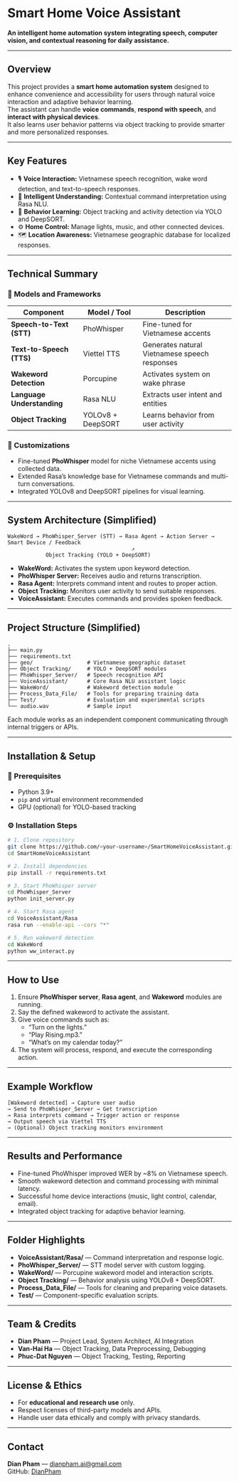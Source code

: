 # Smart Home Voice Assistant
**An intelligent home automation system integrating speech, computer vision, and contextual reasoning for daily assistance.**

---

## Overview
This project provides a **smart home automation system** designed to enhance convenience and accessibility for users through natural voice interaction and adaptive behavior learning.  
The assistant can handle **voice commands**, **respond with speech**, and **interact with physical devices**.  
It also learns user behavior patterns via object tracking to provide smarter and more personalized responses.

---

## Key Features
- 🎙️ **Voice Interaction:** Vietnamese speech recognition, wake word detection, and text-to-speech responses.  
- 🧠 **Intelligent Understanding:** Contextual command interpretation using Rasa NLU.  
- 🧩 **Behavior Learning:** Object tracking and activity detection via YOLO and DeepSORT.  
- ⚙️ **Home Control:** Manage lights, music, and other connected devices.  
- 🗺️ **Location Awareness:** Vietnamese geographic database for localized responses.  

---

## Technical Summary
### 🧱 Models and Frameworks
| Component | Model / Tool | Description |
|------------|---------------|-------------|
| **Speech-to-Text (STT)** | PhoWhisper | Fine-tuned for Vietnamese accents |
| **Text-to-Speech (TTS)** | Viettel TTS | Generates natural Vietnamese speech responses |
| **Wakeword Detection** | Porcupine | Activates system on wake phrase |
| **Language Understanding** | Rasa NLU | Extracts user intent and entities |
| **Object Tracking** | YOLOv8 + DeepSORT | Learns behavior from user activity |

### 🧩 Customizations
- Fine-tuned **PhoWhisper** model for niche Vietnamese accents using collected data.  
- Extended Rasa’s knowledge base for Vietnamese commands and multi-turn conversations.  
- Integrated YOLOv8 and DeepSORT pipelines for visual learning.

---

## System Architecture (Simplified)

```
WakeWord → PhoWhisper_Server (STT) → Rasa Agent → Action Server → Smart Device / Feedback
                                       ↗ 
            Object Tracking (YOLO + DeepSORT)
```

- **WakeWord:** Activates the system upon keyword detection.  
- **PhoWhisper Server:** Receives audio and returns transcription.  
- **Rasa Agent:** Interprets command intent and routes to proper action.  
- **Object Tracking:** Monitors user activity to send suitable responses.  
- **VoiceAssistant:** Executes commands and provides spoken feedback.

---

## Project Structure (Simplified)
```
.
├── main.py
├── requirements.txt
├── geo/                 # Vietnamese geographic dataset
├── Object Tracking/     # YOLO + DeepSORT modules
├── PhoWhisper_Server/   # Speech recognition API
├── VoiceAssistant/      # Core Rasa NLU assistant logic
├── WakeWord/            # Wakeword detection module
├── Process_Data_File/   # Tools for preparing training data
├── Test/                # Evaluation and experimental scripts
└── audio.wav            # Sample input
```

Each module works as an independent component communicating through internal triggers or APIs.

---

## Installation & Setup

### 🧰 Prerequisites
- Python 3.9+  
- `pip` and virtual environment recommended  
- GPU (optional) for YOLO-based tracking

### ⚙️ Installation Steps
```bash
# 1. Clone repository
git clone https://github.com/<your-username>/SmartHomeVoiceAssistant.git
cd SmartHomeVoiceAssistant

# 2. Install dependencies
pip install -r requirements.txt

# 3. Start PhoWhisper server
cd PhoWhisper_Server
python init_server.py

# 4. Start Rasa agent
cd VoiceAssistant/Rasa
rasa run --enable-api --cors "*"

# 5. Run wakeword detection
cd WakeWord
python ww_interact.py
```

---

## How to Use

1. Ensure **PhoWhisper server**, **Rasa agent**, and **Wakeword** modules are running.  
2. Say the defined wakeword to activate the assistant.  
3. Give voice commands such as:  
   - “Turn on the lights.”  
   - “Play Rising.mp3.”  
   - “What’s on my calendar today?”  
4. The system will process, respond, and execute the corresponding action.  

---

## Example Workflow
```
[Wakeword detected] → Capture user audio
→ Send to PhoWhisper_Server → Get transcription
→ Rasa interprets command → Trigger action or response
→ Output speech via Viettel TTS
→ (Optional) Object tracking monitors environment
```

---

## Results and Performance
- Fine-tuned PhoWhisper improved WER by ~8% on Vietnamese speech.  
- Smooth wakeword detection and command processing with minimal latency.  
- Successful home device interactions (music, light control, calendar, email).  
- Integrated object tracking for adaptive behavior learning.

---

## Folder Highlights

- **VoiceAssistant/Rasa/** — Command interpretation and response logic.  
- **PhoWhisper_Server/** — STT model server with custom logging.  
- **WakeWord/** — Porcupine wakeword model and interaction scripts.  
- **Object Tracking/** — Behavior analysis using YOLOv8 + DeepSORT.  
- **Process_Data_File/** — Tools for cleaning and preparing voice datasets.  
- **Test/** — Component-specific evaluation scripts.

---

## Team & Credits
- **Dian Pham** — Project Lead, System Architect, AI Integration  
- **Van-Hai Ha** — Object Tracking, Data Preprocessing, Debugging  
- **Phuc-Dat Nguyen** — Object Tracking, Testing, Reporting

---

## License & Ethics
- For **educational and research use** only.  
- Respect licenses of third-party models and APIs.  
- Handle user data ethically and comply with privacy standards.

---

## Contact
**Dian Pham** — dianpham.ai@gmail.com  
GitHub: [DianPham](https://github.com/DianPham)